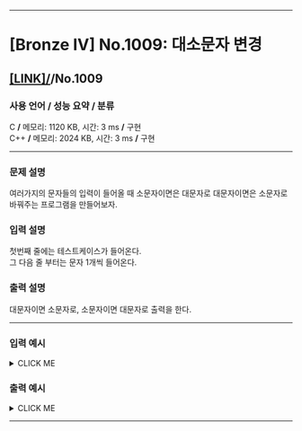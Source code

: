 <hr>

# [Bronze IV] No.1009: 대소문자 변경 

## [[LINK]/](http://ascode.org/problem.php?id=1009)/No.1009 

### 사용 언어 / 성능 요약 / 분류 

C **/** 메모리: 1120 KB, 시간: 3 ms **/** 구현 <br>
C++ **/** 메모리: 2024 KB, 시간: 3 ms **/** 구현 <br>

<hr>

### 문제 설명 

여러가지의 문자들의 입력이 들어올 때 소문자이면은 대문자로 대문자이면은 소문자로 바꿔주는 프로그램을 만들어보자. <br>

### 입력 설명 

첫번째 줄에는 테스트케이스가 들어온다. <br>
그 다음 줄 부터는 문자 1개씩 들어온다. <br>

### 출력 설명 

대문자이면 소문자로, 소문자이면 대문자로 출력을 한다. <br>

<hr>

### 입력 예시

<details><summary>CLICK ME</summary>
<pre>
<strong>4
a
z
A
Z</strong>
</pre>
</details>

### 출력 예시

<details><summary>CLICK ME</summary>
<pre>
<strong>A
Z
a
z</strong>
</pre>
</details>

<hr>
